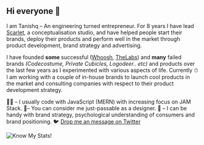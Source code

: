 ## Hi everyone 👋

I am Tanishq – An engineering turned entrepreneur. For 8 years I have lead [Scarlet](https://bescarlet.com), a conceptualisation studio, and have helped people start their brands, deploy their products and perform well in the market through product development, brand strategy and advertising.

I have founded **some** successful ([Whoosh](https://wearwhoosh.com), [TheLabs](https://thelabs.in)) and **many** failed brands _(Codecostume, Private Cubicles, Logodeer.. etc)_ and products over the last few years as I experimented with various aspects of life. Currently ⏱ I am working with a couple of in-house brands to launch cool products in the market and consulting companies with respect to their product development strategy.

👨‍💻 – I usually code with JavaScript (MERN) with increasing focus on JAM Stack.
🕺– You can consider me just-passable as a designer.
🧠 – I can be handy with brand strategy, psychological understanding of consumers and brand positioning.
🐦 [Drop me an message on Twitter](https://twitter.com/tanishqxyz)

![Know My Stats! ](https://github-readme-stats.vercel.app/api?username=tanishqsh)
